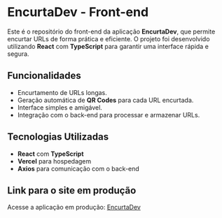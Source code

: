 # EncurtaDev - Front-end

Este é o repositório do front-end da aplicação **EncurtaDev**, que permite encurtar URLs de forma prática e eficiente. O projeto foi desenvolvido utilizando **React** com **TypeScript** para garantir uma interface rápida e segura.

## Funcionalidades

- Encurtamento de URLs longas.
- Geração automática de **QR Codes** para cada URL encurtada.
- Interface simples e amigável.
- Integração com o back-end para processar e armazenar URLs.

## Tecnologias Utilizadas

- **React** com **TypeScript**
- **Vercel** para hospedagem
- **Axios** para comunicação com o back-end

## Link para o site em produção

Acesse a aplicação em produção: [EncurtaDev](https://encurta-dev-front-klima.vercel.app/)
